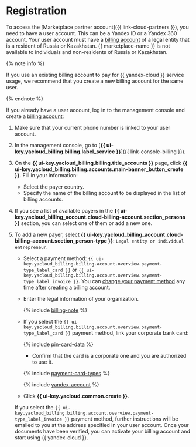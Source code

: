 # Registration

To access the [Marketplace partner account]({{ link-cloud-partners }}), you need to have a user account. This can be a Yandex ID or a Yandex 360 account. Your user account must have a [billing account](../../billing/concepts/billing-account.md#ba-types) of a legal entity that is a resident of Russia or Kazakhstan. {{ marketplace-name }} is not available to individuals and non-residents of Russia or Kazakhstan.

{% note info %}

If you use an existing billing account to pay for {{ yandex-cloud }} service usage, we recommend that you create a new billing account for the same user.

{% endnote %}

If you already have a user account, log in to the management console and create a [billing account](../../billing/concepts/billing-account.md):

1. Make sure that your current phone number is linked to your user account.
1. In the management console, go to [**{{ ui-key.yacloud_billing.billing.label_service }}**]({{ link-console-billing }}).
1. On the **{{ ui-key.yacloud_billing.billing.title_accounts }}** page, click **{{ ui-key.yacloud_billing.billing.accounts.main-banner_button_create }}**. Fill in your information:
   * Select the payer country.
   * Specify the name of the billing account to be displayed in the list of billing accounts.
1. If you see a list of available payers in the **{{ ui-key.yacloud_billing_account.cloud-billing-account.section_persons }}** section, you can select one of them or add a new one.
1. To add a new payer, select **{{ ui-key.yacloud_billing_account.cloud-billing-account.section_person-type }}**: `Legal entity or individual entrepreneur`.

   * Select a payment method: `{{ ui-key.yacloud_billing.billing.account.overview.payment-type_label_card }}` or `{{ ui-key.yacloud_billing.billing.account.overview.payment-type_label_invoice }}`. You can [change your payment method](../../billing/operations/change-payment-method.md) any time after creating a billing account.
   * Enter the legal information of your organization.

     {% include [billing-note](../../_includes/marketplace/billing-note.md) %}

   * If you select the `{{ ui-key.yacloud_billing.billing.account.overview.payment-type_label_card }}` payment method, link your corporate bank card:

     {% include [pin-card-data](../../_includes/billing/pin-card-data.md) %}

      * Confirm that the card is a corporate one and you are authorized to use it.

     {% include [payment-card-types](../../_includes/billing/payment-card-types.md) %}

     {% include [yandex-account](../../_includes/billing/payment-card-validation.md) %}

   * Click **{{ ui-key.yacloud.common.create }}**.

   If you select the `{{ ui-key.yacloud_billing.billing.account.overview.payment-type_label_invoice }}` payment method, further instructions will be emailed to you at the address specified in your user account. Once your documents have been verified, you can activate your billing account and start using {{ yandex-cloud }}.